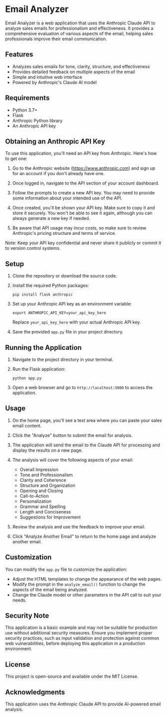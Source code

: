 # Email Analyzer

Email Analyzer is a web application that uses the Anthropic Claude API to analyze sales emails for professionalism and effectiveness. It provides a comprehensive evaluation of various aspects of the email, helping sales professionals improve their email communication.

## Features

- Analyzes sales emails for tone, clarity, structure, and effectiveness
- Provides detailed feedback on multiple aspects of the email
- Simple and intuitive web interface
- Powered by Anthropic's Claude AI model

## Requirements

- Python 3.7+
- Flask
- Anthropic Python library
- An Anthropic API key

## Obtaining an Anthropic API Key

To use this application, you'll need an API key from Anthropic. Here's how to get one:

1. Go to the Anthropic website (https://www.anthropic.com) and sign up for an account if you don't already have one.

2. Once logged in, navigate to the API section of your account dashboard.

3. Follow the prompts to create a new API key. You may need to provide some information about your intended use of the API.

4. Once created, you'll be shown your API key. Make sure to copy it and store it securely. You won't be able to see it again, although you can always generate a new key if needed.

5. Be aware that API usage may incur costs, so make sure to review Anthropic's pricing structure and terms of service.

Note: Keep your API key confidential and never share it publicly or commit it to version control systems.

## Setup

1. Clone the repository or download the source code.

2. Install the required Python packages:
   ```
   pip install flask anthropic
   ```

3. Set up your Anthropic API key as an environment variable:
   ```
   export ANTHROPIC_API_KEY=your_api_key_here
   ```
   Replace `your_api_key_here` with your actual Anthropic API key.

4. Save the provided `app.py` file in your project directory.

## Running the Application

1. Navigate to the project directory in your terminal.

2. Run the Flask application:
   ```
   python app.py
   ```

3. Open a web browser and go to `http://localhost:5000` to access the application.

## Usage

1. On the home page, you'll see a text area where you can paste your sales email content.

2. Click the "Analyze" button to submit the email for analysis.

3. The application will send the email to the Claude API for processing and display the results on a new page.

4. The analysis will cover the following aspects of your email:
   - Overall Impression
   - Tone and Professionalism
   - Clarity and Coherence
   - Structure and Organization
   - Opening and Closing
   - Call-to-Action
   - Personalization
   - Grammar and Spelling
   - Length and Conciseness
   - Suggestions for Improvement

5. Review the analysis and use the feedback to improve your email.

6. Click "Analyze Another Email" to return to the home page and analyze another email.

## Customization

You can modify the `app.py` file to customize the application:

- Adjust the HTML templates to change the appearance of the web pages.
- Modify the prompt in the `analyze_email()` function to change the aspects of the email being analyzed.
- Change the Claude model or other parameters in the API call to suit your needs.

## Security Note

This application is a basic example and may not be suitable for production use without additional security measures. Ensure you implement proper security practices, such as input validation and protection against common web vulnerabilities, before deploying this application in a production environment.

## License

This project is open-source and available under the MIT License.

## Acknowledgments

This application uses the Anthropic Claude API to provide AI-powered email analysis.
